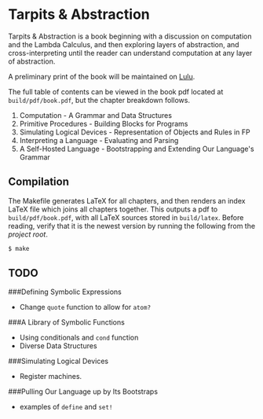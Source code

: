 Tarpits & Abstraction
=====================
Tarpits & Abstraction is a book beginning with a discussion on computation and
the Lambda Calculus, and then exploring layers of abstraction, and 
cross-interpreting until the reader can understand computation
at any layer of abstraction.

A preliminary print of the book will be maintained on 
[Lulu](http://www.lulu.com/content/paperback-book/tarpits-abstraction/14062801).

The full table of contents can be viewed in the book pdf located at 
`build/pdf/book.pdf`, but the chapter breakdown follows.

1. Computation - A Grammar and Data Structures
2. Primitive Procedures - Building Blocks for Programs
3. Simulating Logical Devices - Representation of Objects and Rules in FP
4. Interpreting a Language - Evaluating and Parsing
5. A Self-Hosted Language - Bootstrapping and Extending Our Language's Grammar

Compilation
-----------

The Makefile generates LaTeX for all chapters, and then renders an index LaTeX
file which joins all chapters together. This outputs a pdf to
`build/pdf/book.pdf`, with all LaTeX sources stored in `build/latex`.  Before
reading, verify that it is the newest version by running the following from the
*project root*.

```sh
$ make
```

TODO
----
###Defining Symbolic Expressions
- Change `quote` function to allow for `atom?`

###A Library of Symbolic Functions
- Using conditionals and `cond` function
- Diverse Data Structures

###Simulating Logical Devices
- Register machines.

###Pulling Our Language up by Its Bootstraps
- examples of `define` and `set!`
